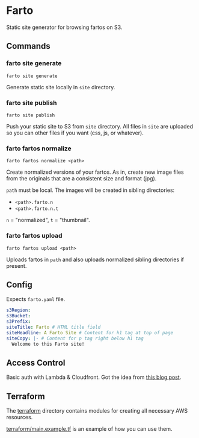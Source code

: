 # Farto

Static site generator for browsing fartos on S3.

## Commands

### farto site generate

```
farto site generate
```

Generate static site locally in `site` directory.

### farto site publish

```
farto site publish
```

Push your static site to S3 from `site` directory. All files in `site` are
uploaded so you can other files if you want (css, js, or whatever).

### farto fartos normalize

```
farto fartos normalize <path>
```

Create normalized versions of your fartos. As in, create new image files from
the originals that are a consistent size and format (jpg).

`path` must be local. The images will be created in sibling directories:

* `<path>.farto.n`
* `<path>.farto.n.t`

`n` = "normalized", `t` = "thumbnail".

### farto fartos upload

```
farto fartos upload <path>
```

Uploads fartos in `path` and also uploads normalized sibling directories if
present.

## Config

Expects `farto.yaml` file.

```yaml
s3Region:
s3Bucket:
s3Prefix:
siteTitle: Farto # HTML title field
siteHeadline: A Farto Site # Content for h1 tag at top of page
siteCopy: |- # Content for p tag right below h1 tag
  Welcome to this Farto site!
```

## Access Control

Basic auth with Lambda & Cloudfront. Got the idea from [this blog
post](https://medium.com/hackernoon/serverless-password-protecting-a-static-website-in-an-aws-s3-bucket-bfaaa01b8666).

## Terraform

The [terraform](./terraform) directory contains modules for creating all
necessary AWS resources.

[terraform/main.example.tf](./terraform/main.example.tf) is an example of how
you can use them.
